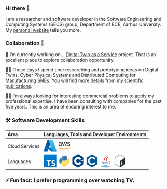 ### Hi there 👋

I am a researcher and software developer in the Software Engineering and Computing Systems (SECS) group,
Department of ECE, Aarhus University. My [personal website](http://prasad.talasila.in) tells you more.

### Collaboration 🤝

🔭 I’m currently working on ...[Digital Twin as a Service](https://github.com/into-cps-association/DTaaS) project.
That is an excellent place to explore collaboration opportunity.

👨‍🔬 These days I spend time researching and prototyping ideas on Digital Twins, Cyber Physical Systems
and Distributed Computing for Manufacturing SMEs. You will find more details from
[my scientific publications](https://scholar.google.com/citations?user=53B5RKoAAAAJ&hl=da&oi=ao).

🤹‍♂️ I'm always looking for interesting commercial problems to apply my professional expertise. I have been consulting
with companies for the past five years. This is an area of enduring interest to me.

### :hammer_and_wrench: Software Development Skills

| Area | Languages, Tools and Developer Environments |
|:---|:---|
| Cloud Services | <img src="https://github.com/devicons/devicon/blob/master/icons/azure/azure-original.svg" title="Azure" alt="Azure" width="40" height="40"/> <img src="https://github.com/devicons/devicon/blob/master/icons/amazonwebservices/amazonwebservices-original-wordmark.svg" title="Amazon AWS" alt="Amazon AWS" width="40" height="40"/>&nbsp; |
| Languages | <img src="https://github.com/devicons/devicon/blob/master/icons/typescript/typescript-original.svg"  title="TypeScript" alt="TypeScript" width="40" height="40"/> <img src="https://github.com/devicons/devicon/blob/master/icons/python/python-original.svg"  title="Python" alt="Python" width="40" height="40"/> <img src="https://github.com/devicons/devicon/blob/master/icons/cplusplus/cplusplus-plain.svg"  title="C++" alt="C++" width="40" height="40"/> <img src="https://github.com/devicons/devicon/blob/master/icons/c/c-plain.svg"  title="C" alt="C" width="40" height="40"/> <img src="https://github.com/devicons/devicon/blob/master/icons/java/java-original.svg"  title="Java" alt="Java" width="40" height="40"/> <img src="https://github.com/devicons/devicon/blob/master/icons/bash/bash-original.svg"  title="Bash" alt="Bash" width="40" height="40"/> |


### ⚡ Fun fact: I prefer programming over watching TV.



<!--
**prasadtalasila/prasadtalasila** is a ✨ _special_ ✨ repository because its `README.md` (this file) appears on your GitHub profile.
-->
